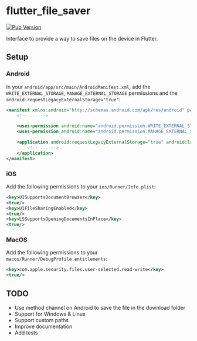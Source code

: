 # flutter_file_saver

[![Pub Version](https://img.shields.io/pub/v/flutter_file_saver)](https://pub.dev/packages/flutter_file_saver)

Interface to provide a way to save files on the device in Flutter.

## Setup

### Android

In your `android/app/src/main/AndroidManifest.xml`, add the `WRITE_EXTERNAL_STORAGE`, `MANAGE_EXTERNAL_STORAGE` permissions and the `android:requestLegacyExternalStorage="true"`:

```xml
<manifest xmlns:android="http://schemas.android.com/apk/res/android" package="com.example.my_app">
    <!-- ... -->

    <uses-permission android:name="android.permission.WRITE_EXTERNAL_STORAGE"/>
    <uses-permission android:name="android.permission.MANAGE_EXTERNAL_STORAGE" />

    <application android:requestLegacyExternalStorage="true" android:label="MyApp" android:name="${applicationName}">
        <!-- ... -->
    </application>
</manifest>
```

### iOS

Add the following permissions to your `ios/Runner/Info.plist`:

```xml
<key>UISupportsDocumentBrowser</key>
<true/>
<key>UIFileSharingEnabled</key>
<true/>
<key>LSSupportsOpeningDocumentsInPlace</key>
<true/>
```

### MacOS

Add the following permissions to your `macos/Runner/DebugProfile.entitlements`:

```xml
<key>com.apple.security.files.user-selected.read-write</key>
<true/>
```

## TODO

* Use method channel on Android to save the file in the download folder
* Support for Windows & Linux
* Support custom paths
* Improve documentation
* Add tests